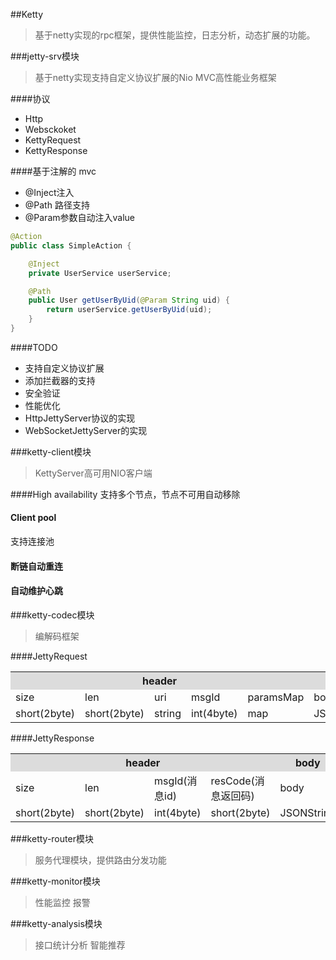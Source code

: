 ##Ketty
>基于netty实现的rpc框架，提供性能监控，日志分析，动态扩展的功能。

###jetty-srv模块
>基于netty实现支持自定义协议扩展的Nio MVC高性能业务框架

####协议
- Http
- Websckoket
- KettyRequest
- KettyResponse



####基于注解的 mvc

- @Inject注入
- @Path 路径支持
- @Param参数自动注入value

``` java
@Action
public class SimpleAction {

    @Inject
    private UserService userService;

    @Path
    public User getUserByUid(@Param String uid) {
        return userService.getUserByUid(uid);
    }
}
```

####TODO 

- 支持自定义协议扩展
- 添加拦截器的支持
- 安全验证
- 性能优化
- HttpJettyServer协议的实现
- WebSocketJettyServer的实现

###ketty-client模块
>KettyServer高可用NIO客户端

####High availability
支持多个节点，节点不可用自动移除

#### Client pool
支持连接池

#### 断链自动重连

#### 自动维护心跳

###ketty-codec模块
>编解码框架

####JettyRequest

<table>
<tr bgcolor="#DCDCDC">
	<th colspan="5" width="50%">header</th>
	<th>body</th>
</tr>
<tr>	
	<td>size</td>
	<td>len</td>
	<td>uri</td>
	<td>msgId</td>
	<td>paramsMap</td>
	<td>body</td>
</tr>
<tr>	
	<td>short(2byte)</td>
	<td>short(2byte)</td>
	<td>string</td>
	<td>int(4byte)</td>
	<td>map</td>
	<td>JSONString</td>
</tr>
</table>

####JettyResponse

<table>
<tr bgcolor="#DCDCDC">
	<th colspan="4" width="50%">header</th>
	<th>body</th>
</tr>
<tr>	
	<td>size</td>
	<td>len</td>
	<td>msgId(消息id)</td>
	<td>resCode(消息返回码)</td>
	<td>body</td>
</tr>
<tr>	
	<td>short(2byte)</td>
	<td>short(2byte)</td>
	<td>int(4byte)</td>
	<td>short(2byte)</td>
	<td>JSONString</td>
</tr>
</table>

###ketty-router模块
>服务代理模块，提供路由分发功能

###ketty-monitor模块
>性能监控
>报警

###ketty-analysis模块
>接口统计分析
>智能推荐



